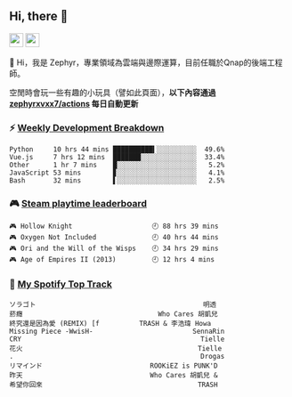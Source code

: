 <!--
**zephyrxvxx7/zephyrxvxx7** is a ✨ _special_ ✨ repository because its `README.md` (this file) appears on your GitHub profile.

Here are some ideas to get you started:

- 🔭 I’m currently working on ...
- 🌱 I’m currently learning ...
- 👯 I’m looking to collaborate on ...
- 🤔 I’m looking for help with ...
- 💬 Ask me about ...
- 📫 How to reach me: ...
- 😄 Pronouns: ...
- ⚡ Fun fact: ...
-->

## Hi, there 👋

<a href="https://www.instagram.com/zephyrxvxx7/"><img src="https://img.shields.io/badge/instagram-3f729b?&style=for-the-badge&logo=instagram&logoColor=white" height=25></a>
<a href="https://zephyrxvxx7.me/"><img src="https://img.shields.io/badge/blog-gray?&style=for-the-badge&logo=hexo&logoColor=white" height=25></a>

👋 Hi，我是 Zephyr，專業領域為雲端與邊際運算，目前任職於Qnap的後端工程師。

空閒時會玩一些有趣的小玩具（譬如此頁面），**以下內容通過 [zephyrxvxx7/actions](https://github.com/zephyrxvxx7/zephyrxvxx7/actions) 每日自動更新**

### ⚡ [Weekly Development Breakdown](https://gist.github.com/zephyrxvxx7/ee1787313f0772b51494d051b5edde7f)

<!-- code_time start -->

```text
Python     10 hrs 44 mins ██████████▍░░░░░░░░░░  49.6%
Vue.js     7 hrs 12 mins  ███████░░░░░░░░░░░░░░  33.4%
Other      1 hr 7 mins    █░░░░░░░░░░░░░░░░░░░░   5.2%
JavaScript 53 mins        ▊░░░░░░░░░░░░░░░░░░░░   4.1%
Bash       32 mins        ▌░░░░░░░░░░░░░░░░░░░░   2.5%
```

<!-- code_time end -->

### 🎮 [Steam playtime leaderboard](https://gist.github.com/zephyrxvxx7/f77b8978877f959b69d84723c43a4a64)

<!-- steam_time start -->

```text
🎮 Hollow Knight                    🕘 88 hrs 39 mins
🎮 Oxygen Not Included              🕘 40 hrs 44 mins
🎮 Ori and the Will of the Wisps    🕘 34 hrs 29 mins
🎮 Age of Empires II (2013)         🕘 12 hrs 4 mins
```

<!-- steam_time end -->

### 🎵 [My Spotify Top Track](https://gist.github.com/zephyrxvxx7/fe159fde5ec9ebea27e03dd63a71e78f)

<!-- spotify_track start -->

```text
ソラゴト                                          明透
菸癮                                  Who Cares 胡凱兒
終究還是因為愛 (REMIX) [f          TRASH & 李浩瑋 Howa
Missing Piece -WwisH-                         SennaRin
CRY                                             Tielle
花火                                            Tielle
.                                               Drogas
リマインド                           ROOKiEZ is PUNK'D
昨天                                Who Cares 胡凱兒 &
希望你回來                                       TRASH
```

<!-- spotify_track end -->
